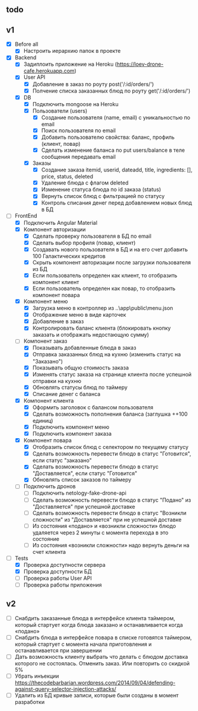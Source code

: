 ## todo

## v1
- [x] Before all
    - [x] Настроить иерархию папок в проекте
- [x] Backend
    - [x] Задиплоить приложение на Heroku (https://loev-drone-cafe.herokuapp.com)
    - [x] User API
		- [x] Добавление в заказ по роуту post('/:id/orders/')
		- [x] Полчение списка заказанных блюд по роуту get('/:id/orders/')
	- [x] DB
		- [x] Подключить mongoose на Heroku
		- [x] Пользователи (users)
			- [x] Создание пользователя (name, email) с уникальностью по email
			- [x] Поиск пользователя по email
			- [x] Добавить пользователю свойства: баланс, профиль (клиент, повар)
			- [x] Сделать изменение баланса по put users/balance в теле сообщения передавать email
		- [x] Заказы
			- [x] Создание заказа itemid, userid, dateadd, title, ingredients: [], price, status, deleted
			- [x] Удаление блюда с флагом deleted
			- [x] Изменение статуса блюда по id заказа (status)
			- [x] Вернуть список блюд с фильтрацией по статусу
			- [x] Контроль списания денег перед добавлением новых блюд в БД
- [ ] FrontEnd
	- [x] Подключить Angular Material
	- [x] Компонент авторизации
		- [x] Сделать проверку пользователя в БД по email
		- [x] Сделать выбор профиля (повар, клиент)
		- [x] Создавать нового пользователя в БД и на его счет добавить 100 Галактических кредитов
		- [x] Скрыть компонент авторизации после загрузки пользователя из БД
		- [x] Если пользователь определен как клиент, то отобразить компонент клиент
		- [x] Если пользователь определен как повар, то отобразить компонент повара
	- [x] Компонент меню
		- [x] Загрузка меню в контроллер из ..\app\public\menu.json
		- [x] Отображение меню в виде карточек
		- [x] Добавление в заказ
		- [x] Контролировать баланс клиента (блокировать кнопку заказать и отображать недостающую сумму)
	- [ ] Компонент заказ
		- [x] Показывать добавленные блюда в заказ
		- [x] Отправка заказанных блюд на кухню (изменить статус на "Заказано")
		- [x] Показывать общую стоимость заказа
		- [x] Изменять статус заказа на странице клиента после успешной отправки на кухню
		- [x] Обновлять статусы блюд по таймеру
		- [x] Cписание денег с баланса	
	- [x] Компонент клиента	
		- [x] Оформить заголовок с балансом пользователя
		- [x] Сделать возможность пополнения баланса (заглушка ++100 единиц)
		- [x] Подключить компонент меню
		- [x] Подключить компонент заказа
	- [x] Компонент повара
		- [x] Отобразить список блюд с селектором по текущему статусу
		- [x] Сделать возможность перевести блюдо в статус "Готовится", если статус "заказано"
		- [x] Сделать возможность перевести блюдо в статус "Доставляется", если статус "Готовится"
		- [x] Обновлять список заказов по таймеру
	- [ ] Подключить дронов
		- [ ] Подключить netology-fake-drone-api
		- [ ] Сделать возможность перевести блюдо в статус "Подано" из "Доставляется" при успешной доставке
		- [ ] Сделать возможность перевести блюдо в статус "Возникли сложности" из "Доставляется" при не успешной доставке
		- [ ] Из состояния «подано» и «возникли сложности» блюдо удаляется через 2 минуты с момента перехода в это состояние
		- [ ] Из состояния «возникли сложности» надо вернуть деньги на счет клиента

- [ ] Tests
	- [x] Проверка доступности сервера
	- [x] Проверка доступности БД
	- [ ] Проверка работы User API
	- [ ] Проверка работы приложения

## v2
- [ ] Снабдить заказанные блюда в интерфейсе клиента таймером, который стартует когда блюда заказано и останавливается когда «подано»
- [ ] Снабдить блюда в интерфейсе повара в списке готовятся таймером, который стартует с момента начала приготовления и останавливается при завершении
- [ ] Дать возможность клиенту выбрать что делать с блюдом доставка которого не состоялась. Отменить заказ. Или повторить со скидкой 5%
- [ ] Убрать инъекции https://thecodebarbarian.wordpress.com/2014/09/04/defending-against-query-selector-injection-attacks/
- [ ] Удалить из БД кривые записи, которые были созданы в момент разработки

